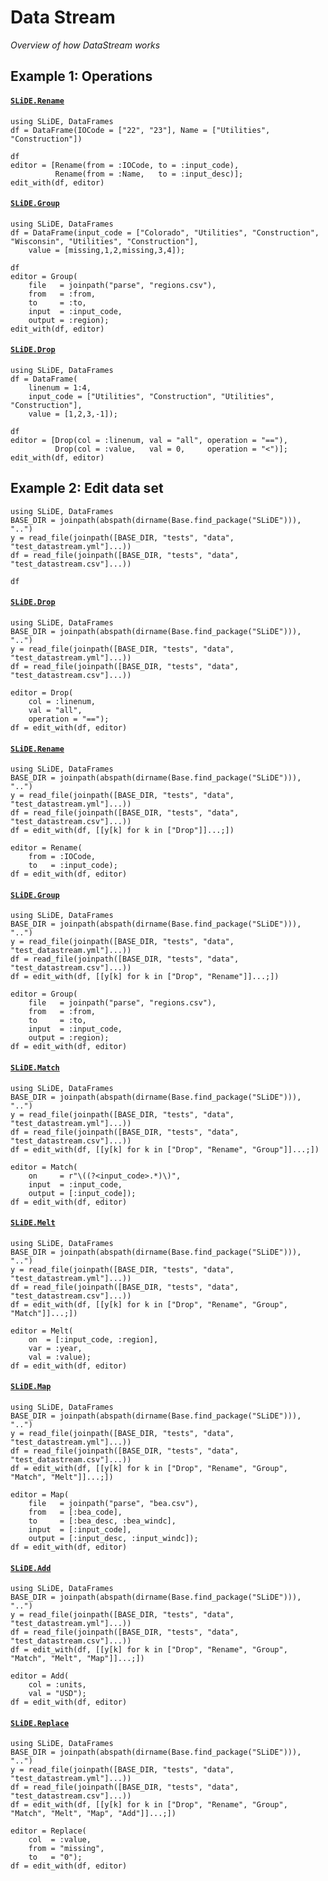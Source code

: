 # Data Stream

*Overview of how DataStream works*

## Example 1: Operations


#### [`SLiDE.Rename`](@ref)

```@setup ex1_datastream_rename
using SLiDE, DataFrames
df = DataFrame(IOCode = ["22", "23"], Name = ["Utilities", "Construction"])
```

```@repl ex1_datastream_rename
df
editor = [Rename(from = :IOCode, to = :input_code),
          Rename(from = :Name,   to = :input_desc)];
edit_with(df, editor)
```

#### [`SLiDE.Group`](@ref)

```@setup ex1_datastream_group
using SLiDE, DataFrames
df = DataFrame(input_code = ["Colorado", "Utilities", "Construction", "Wisconsin", "Utilities", "Construction"],
    value = [missing,1,2,missing,3,4]);
```

```@repl ex1_datastream_group
df
editor = Group(
    file   = joinpath("parse", "regions.csv"),
    from   = :from,
    to     = :to,
    input  = :input_code,
    output = :region);
edit_with(df, editor)
```

#### [`SLiDE.Drop`](@ref)

```@setup ex1_datastream_drop
using SLiDE, DataFrames
df = DataFrame(
    linenum = 1:4,
    input_code = ["Utilities", "Construction", "Utilities", "Construction"],
    value = [1,2,3,-1]);
```
```@repl ex1_datastream_drop
df
editor = [Drop(col = :linenum, val = "all", operation = "=="),
          Drop(col = :value,   val = 0,     operation = "<")];
edit_with(df, editor)
```


## Example 2: Edit data set

```@setup ex2
using SLiDE, DataFrames
BASE_DIR = joinpath(abspath(dirname(Base.find_package("SLiDE"))), "..")
y = read_file(joinpath([BASE_DIR, "tests", "data", "test_datastream.yml"]...))
df = read_file(joinpath([BASE_DIR, "tests", "data", "test_datastream.csv"]...))
```

```@repl ex2
df
```

#### [`SLiDE.Drop`](@ref)

```@setup ex2_datastream_drop_1
using SLiDE, DataFrames
BASE_DIR = joinpath(abspath(dirname(Base.find_package("SLiDE"))), "..")
y = read_file(joinpath([BASE_DIR, "tests", "data", "test_datastream.yml"]...))
df = read_file(joinpath([BASE_DIR, "tests", "data", "test_datastream.csv"]...))
```

```@repl ex2_datastream_drop_1
editor = Drop(
    col = :linenum,
    val = "all",
    operation = "==");
df = edit_with(df, editor)
```

#### [`SLiDE.Rename`](@ref)

```@setup ex2_datastream_rename
using SLiDE, DataFrames
BASE_DIR = joinpath(abspath(dirname(Base.find_package("SLiDE"))), "..")
y = read_file(joinpath([BASE_DIR, "tests", "data", "test_datastream.yml"]...))
df = read_file(joinpath([BASE_DIR, "tests", "data", "test_datastream.csv"]...))
df = edit_with(df, [[y[k] for k in ["Drop"]]...;])
```

```@repl ex2_datastream_rename
editor = Rename(
    from = :IOCode,
    to   = :input_code);
df = edit_with(df, editor)
```

#### [`SLiDE.Group`](@ref)

```@setup ex2_datastream_group
using SLiDE, DataFrames
BASE_DIR = joinpath(abspath(dirname(Base.find_package("SLiDE"))), "..")
y = read_file(joinpath([BASE_DIR, "tests", "data", "test_datastream.yml"]...))
df = read_file(joinpath([BASE_DIR, "tests", "data", "test_datastream.csv"]...))
df = edit_with(df, [[y[k] for k in ["Drop", "Rename"]]...;])
```

```@repl ex2_datastream_group
editor = Group(
    file   = joinpath("parse", "regions.csv"),
    from   = :from,
    to     = :to,
    input  = :input_code,
    output = :region);
df = edit_with(df, editor)
```

#### [`SLiDE.Match`](@ref)

```@setup ex2_datastream_match
using SLiDE, DataFrames
BASE_DIR = joinpath(abspath(dirname(Base.find_package("SLiDE"))), "..")
y = read_file(joinpath([BASE_DIR, "tests", "data", "test_datastream.yml"]...))
df = read_file(joinpath([BASE_DIR, "tests", "data", "test_datastream.csv"]...))
df = edit_with(df, [[y[k] for k in ["Drop", "Rename", "Group"]]...;])
```

```@repl ex2_datastream_match
editor = Match(
    on     = r"\((?<input_code>.*)\)",
    input  = :input_code,
    output = [:input_code]);
df = edit_with(df, editor)
```

#### [`SLiDE.Melt`](@ref)

```@setup ex2_datastream_melt
using SLiDE, DataFrames
BASE_DIR = joinpath(abspath(dirname(Base.find_package("SLiDE"))), "..")
y = read_file(joinpath([BASE_DIR, "tests", "data", "test_datastream.yml"]...))
df = read_file(joinpath([BASE_DIR, "tests", "data", "test_datastream.csv"]...))
df = edit_with(df, [[y[k] for k in ["Drop", "Rename", "Group", "Match"]]...;])
```

```@repl ex2_datastream_melt
editor = Melt(
    on  = [:input_code, :region],
    var = :year,
    val = :value);
df = edit_with(df, editor)
```

#### [`SLiDE.Map`](@ref)

```@setup ex2_datastream_map
using SLiDE, DataFrames
BASE_DIR = joinpath(abspath(dirname(Base.find_package("SLiDE"))), "..")
y = read_file(joinpath([BASE_DIR, "tests", "data", "test_datastream.yml"]...))
df = read_file(joinpath([BASE_DIR, "tests", "data", "test_datastream.csv"]...))
df = edit_with(df, [[y[k] for k in ["Drop", "Rename", "Group", "Match", "Melt"]]...;])
```

```@repl ex2_datastream_map
editor = Map(
    file   = joinpath("parse", "bea.csv"),
    from   = [:bea_code],
    to     = [:bea_desc, :bea_windc],
    input  = [:input_code],
    output = [:input_desc, :input_windc]);
df = edit_with(df, editor)
```

#### [`SLiDE.Add`](@ref)

```@setup ex2_datastream_add
using SLiDE, DataFrames
BASE_DIR = joinpath(abspath(dirname(Base.find_package("SLiDE"))), "..")
y = read_file(joinpath([BASE_DIR, "tests", "data", "test_datastream.yml"]...))
df = read_file(joinpath([BASE_DIR, "tests", "data", "test_datastream.csv"]...))
df = edit_with(df, [[y[k] for k in ["Drop", "Rename", "Group", "Match", "Melt", "Map"]]...;])
```

```@repl ex2_datastream_add
editor = Add(
    col = :units,
    val = "USD");
df = edit_with(df, editor)
```

#### [`SLiDE.Replace`](@ref)

```@setup ex2_datastream_replace
using SLiDE, DataFrames
BASE_DIR = joinpath(abspath(dirname(Base.find_package("SLiDE"))), "..")
y = read_file(joinpath([BASE_DIR, "tests", "data", "test_datastream.yml"]...))
df = read_file(joinpath([BASE_DIR, "tests", "data", "test_datastream.csv"]...))
df = edit_with(df, [[y[k] for k in ["Drop", "Rename", "Group", "Match", "Melt", "Map", "Add"]]...;])
```

```@repl ex2_datastream_replace
editor = Replace(
    col  = :value,
    from = "missing",
    to   = "0");
df = edit_with(df, editor)
```